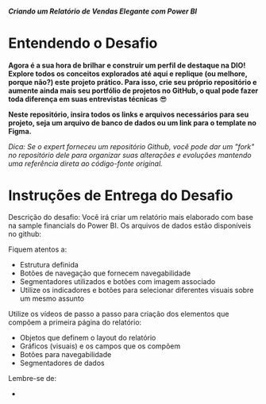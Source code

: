 ##### Criando um Relatório de Vendas Elegante com Power BI


# Entendendo o Desafio
 

**Agora é a sua hora de brilhar e construir um perfil de destaque na DIO! Explore todos os conceitos explorados até aqui e replique (ou melhore, porque não?) este projeto prático. Para isso, crie seu próprio repositório e aumente ainda mais seu portfólio de projetos no GitHub, o qual pode fazer toda diferença em suas entrevistas técnicas** 😎

 

**Neste repositório, insira todos os links e arquivos necessários para seu projeto, seja um arquivo de banco de dados ou um link para o template no Figma.**

 

*Dica: Se o expert forneceu um repositório Github, você pode dar um "fork" no repositório dele para organizar suas alterações e evoluções mantendo uma referência direta ao código-fonte original.*

 

# Instruções de Entrega do Desafio

Descrição do desafio: Você irá criar um relatório mais elaborado com base na sample financials do Power BI. Os arquivos de dados estão disponíveis no github: 



Fiquem atentos a: 

- Estrutura definida 
- Botões de navegação que fornecem navegabilidade 
- Segmentadores utilizados e botões com imagem associado 
- Utilize os indicadores e botões para selecionar diferentes visuais sobre um mesmo assunto 

 

Utilize os vídeos de passo a passo para criação dos elementos que compõem a primeira página do relatório: 

- Objetos que definem o layout do relatório 
- Gráficos (visuais) e os campos que os compõem 
- Botões para navegabilidade 
- Segmentadores de dados 

 

Lembre-se de: 

- 
